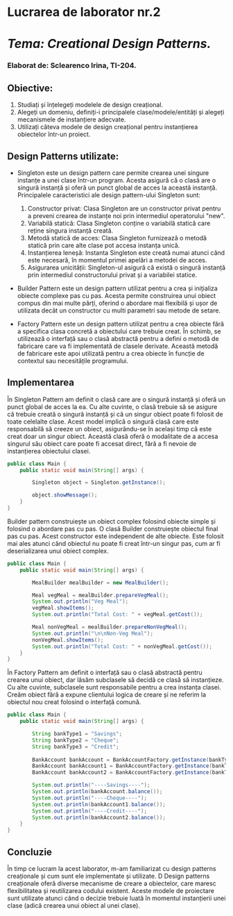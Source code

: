 # Lucrarea de laborator nr.2
# *Tema: Creational Design Patterns.*

### Elaborat de: Sclearenco Irina, TI-204.

## Obiective:

1. Studiați și înțelegeți modelele de design creațional.
2. Alegeți un domeniu, definiți-i principalele clase/modele/entități și alegeți mecanismele de instanțiere adecvate.
3. Utilizați câteva modele de design creațional pentru instanțierea obiectelor într-un proiect.



## Design Patterns utilizate:

- Singleton este un design pattern care permite crearea unei singure instanțe a unei clase într-un program. Acesta asigură că o clasă are o singură instanță și oferă un punct global de acces la această instanță.
Principalele caracteristici ale design pattern-ului Singleton sunt:
     1. Constructor privat: Clasa Singleton are un constructor privat pentru a preveni crearea de instanțe noi prin intermediul operatorului "new".
     2. Variabilă statică: Clasa Singleton conține o variabilă statică care reține singura instanță creată.
     3. Metodă statică de acces: Clasa Singleton furnizează o metodă statică prin care alte clase pot accesa instanța unică.
     4. Instanțierea leneșă: Instanta Singleton este creată numai atunci când este necesară, în momentul primei apelări a metodei de acces.
     5. Asigurarea unicității: Singleton-ul asigură că există o singură instanță prin intermediul constructorului privat și a variabilei statice.

- Builder Pattern este un design pattern utilizat pentru a crea și inițializa obiecte complexe pas cu pas. Acesta permite construirea unui obiect compus din mai multe părți, oferind o abordare mai flexibilă și ușor de utilizata decât un constructor cu multi parametri sau metode de setare.

- Factory Pattern este un design pattern utilizat pentru a crea obiecte fără a specifica clasa concretă a obiectului care trebuie creat. În schimb, se utilizează o interfață sau o clasă abstractă pentru a defini o metodă de fabricare care va fi implementată de clasele derivate. Această metodă de fabricare este apoi utilizată pentru a crea obiecte în funcție de contextul sau necesitățile programului.




## Implementarea
În Singleton Pattern am definit o clasă care are o singură instanță și oferă un punct global de acces la ea. Cu alte cuvinte, o clasă trebuie să se asigure că trebuie creată o singură instanță și că un singur obiect poate fi folosit de toate celelalte clase. Acest model implică o singură clasă care este responsabilă să creeze un obiect, asigurându-se în același timp că este creat doar un singur obiect. Această clasă oferă o modalitate de a accesa singurul său obiect care poate fi accesat direct, fără a fi nevoie de instanțierea obiectului clasei.
```java
public class Main {
    public static void main(String[] args) {    

        Singleton object = Singleton.getInstance();

        object.showMessage();
    }
}
```
Builder pattern construiește un obiect complex folosind obiecte simple și folosind o abordare pas cu pas. O clasă Builder construiește obiectul final pas cu pas. Acest constructor este independent de alte obiecte. Este folosit mai ales atunci când obiectul nu poate fi creat într-un singur pas, cum ar fi deserializarea unui obiect complex.
```java
public class Main {
    public static void main(String[] args) {

        MealBuilder mealBuilder = new MealBuilder();

        Meal vegMeal = mealBuilder.prepareVegMeal();
        System.out.println("Veg Meal");
        vegMeal.showItems();
        System.out.println("Total Cost: " + vegMeal.getCost());

        Meal nonVegMeal = mealBuilder.prepareNonVegMeal();
        System.out.println("\n\nNon-Veg Meal");
        nonVegMeal.showItems();
        System.out.println("Total Cost: " + nonVegMeal.getCost());
    }
}
```

În Factory Pattern am definit o interfață sau o clasă abstractă pentru crearea unui obiect, dar lăsăm subclasele să decidă ce clasă să instanțieze. Cu alte cuvinte, subclasele sunt responsabile pentru a crea instanța clasei. Creăm obiect fără a expune clientului logica de creare și ne referim la obiectul nou creat folosind o interfață comună.
```java
public class Main {
    public static void main(String[] args) {

        String bankType1 = "Savings";
        String bankType2 = "Cheque";
        String bankType3 = "Credit";
        
        BankAccount bankAccount = BankAccountFactory.getInstance(bankType1);
        BankAccount bankAccount1 = BankAccountFactory.getInstance(bankType2);
        BankAccount bankAccount2 = BankAccountFactory.getInstance(bankType3);

        System.out.println("----Savings----");
        System.out.println(bankAccount.balance());
        System.out.println("----Cheque----");
        System.out.println(bankAccount1.balance());
        System.out.println("----Credit----");
        System.out.println(bankAccount2.balance());
    }
}
```


## Concluzie

În timp ce lucram la acest laborator, m-am familiarizat cu design patterns creaționale și cum sunt ele implementate și utilizate. D Design patterns creaționale oferă diverse mecanisme de creare a obiectelor, care maresc flexibilitatea și reutilizarea codului existent. Aceste modele de proiectare sunt utilizate atunci când o decizie trebuie luată în momentul instanțierii unei clase (adică crearea unui obiect al unei clase).